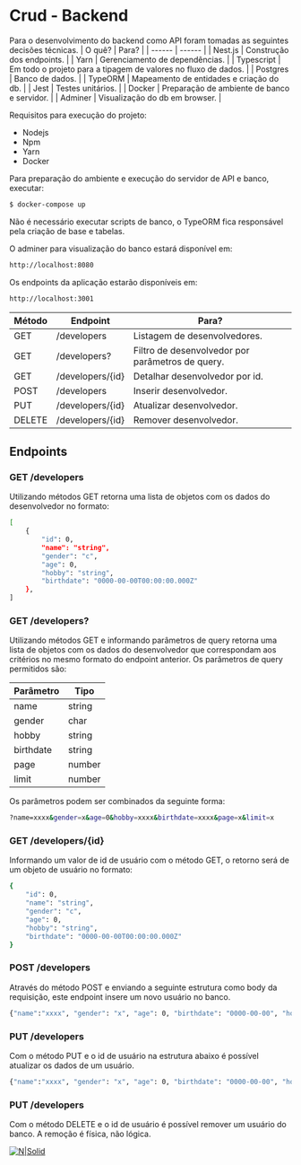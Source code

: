 # Crud - Backend

Para o desenvolvimento do backend como API foram tomadas as seguintes decisões técnicas.
| O quê? | Para? |
| ------ | ------ |
| Nest.js | Construção dos endpoints. |
| Yarn | Gerenciamento de dependências. |
| Typescript | Em todo o projeto para a tipagem de valores no fluxo de dados. |
| Postgres | Banco de dados. |
| TypeORM | Mapeamento de entidades e criação do db. |
| Jest | Testes unitários. |
| Docker | Preparação de ambiente de banco e servidor. |
| Adminer | Visualização do db em browser. |

Requisitos para execução do projeto:
  - Nodejs
  - Npm
  - Yarn
  - Docker

Para preparação do ambiente e execução do servidor de API e banco, executar:
```sh
$ docker-compose up
```
Não é necessário executar scripts de banco, o TypeORM fica responsável pela criação de base e tabelas.

O adminer para visualização do banco estará disponível em:
```sh
http://localhost:8080
```

Os endpoints da aplicação estarão disponíveis em:
```sh
http://localhost:3001
```

| Método | Endpoint | Para? |
| ------ | ------ | ------ |
| GET | /developers | Listagem de desenvolvedores. |
| GET | /developers? | Filtro de desenvolvedor por parâmetros de query. |
| GET | /developers/{id} | Detalhar desenvolvedor por id. |
| POST | /developers | Inserir desenvolvedor. |
| PUT | /developers/{id} | Atualizar desenvolvedor. |
| DELETE | /developers/{id} | Remover desenvolvedor. |

## Endpoints
### GET /developers
Utilizando métodos GET retorna uma lista de objetos com os dados do desenvolvedor no formato:

```sh
[
    {
        "id": 0,
        "name": "string",
        "gender": "c",
        "age": 0,
        "hobby": "string",
        "birthdate": "0000-00-00T00:00:00.000Z"
    },
]
```

### GET /developers?
Utilizando métodos GET e informando parâmetros de query retorna uma lista de objetos com os dados do desenvolvedor que correspondam aos critérios no mesmo formato do endpoint anterior.
Os parâmetros de query permitidos são:

| Parâmetro | Tipo |
| ------ | ------ |
| name | string |
| gender | char |
| hobby | string |
| birthdate | string |
| page | number |
| limit | number |

Os parâmetros podem ser combinados da seguinte forma:

```sh
?name=xxxx&gender=x&age=0&hobby=xxxx&birthdate=xxxx&page=x&limit=x
```

### GET /developers/{id}
Informando um valor de id de usuário com o método GET, o retorno será de um objeto de usuário no formato:
```sh
{
    "id": 0,
    "name": "string",
    "gender": "c",
    "age": 0,
    "hobby": "string",
    "birthdate": "0000-00-00T00:00:00.000Z"
}
```

### POST /developers
Através do método POST e enviando a seguinte estrutura como body da requisição, este endpoint insere um novo usuário no banco.
```sh
{"name":"xxxx", "gender": "x", "age": 0, "birthdate": "0000-00-00", "hobby":"xxxx"}
```

### PUT /developers
Com o método PUT e o id de usuário na estrutura abaixo é possível atualizar os dados de um usuário.
```sh
{"name":"xxxx", "gender": "x", "age": 0, "birthdate": "0000-00-00", "hobby":"xxxx"}
```

### PUT /developers
Com o método DELETE e o id de usuário é possível remover um usuário do banco.
A remoção é física, não lógica.

[![N|Solid](http://fior.in/img/fiorin.png)](http://fior.in)
